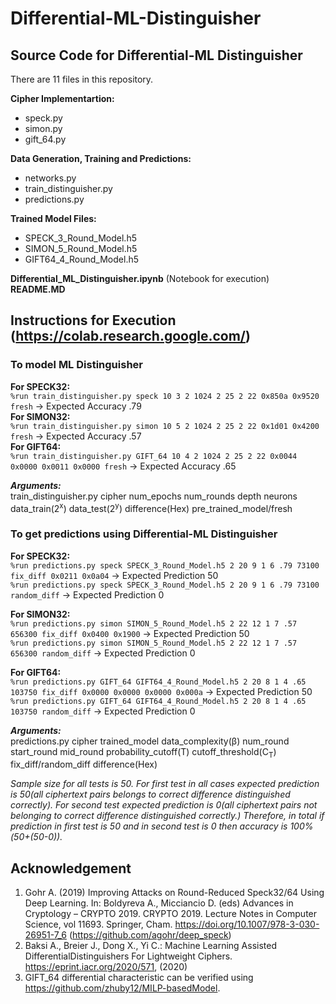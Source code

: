# Differential-ML-Distinguisher
## Source Code for Differential-ML Distinguisher ###

There are 11 files in this repository.

**Cipher Implementartion:**
* speck.py
* simon.py
* gift_64.py

**Data Generation, Training and Predictions:**
* networks.py
* train_distinguisher.py
* predictions.py

**Trained Model Files:**
* SPECK_3_Round_Model.h5
* SIMON_5_Round_Model.h5
* GIFT64_4_Round_Model.h5

**Differential_ML_Distinguisher.ipynb** (Notebook for execution)\
**README.MD**

## Instructions for Execution (https://colab.research.google.com/)
### To model ML Distinguisher ###
**For SPECK32:**\
```%run train_distinguisher.py speck 10 3 2 1024 2 25 2 22 0x850a 0x9520 fresh``` &#8594; Expected Accuracy .79\
**For SIMON32:**\
```%run train_distinguisher.py simon 10 5 2 1024 2 25 2 22 0x1d01 0x4200 fresh``` &#8594; Expected Accuracy .57\
**For GIFT64:**\
```%run train_distinguisher.py GIFT_64 10 4 2 1024 2 25 2 22 0x0044 0x0000 0x0011 0x0000 fresh``` &#8594; Expected Accuracy .65

***Arguments:***\
train_distinguisher.py cipher num_epochs num_rounds depth neurons data_train(2<sup>x</sup>) data_test(2<sup>y</sup>) difference(Hex) pre_trained_model/fresh


### To get predictions using Differential-ML Distinguisher ###
**For SPECK32:**\
```%run predictions.py speck SPECK_3_Round_Model.h5 2 20 9 1 6 .79 73100 fix_diff 0x0211 0x0a04``` &#8594; Expected Prediction 50\
```%run predictions.py speck SPECK_3_Round_Model.h5 2 20 9 1 6 .79 73100 random_diff``` &#8594; Expected Prediction 0


**For SIMON32:**\
```%run predictions.py simon SIMON_5_Round_Model.h5 2 22 12 1 7 .57 656300 fix_diff 0x0400 0x1900``` &#8594; Expected Prediction 50\
```%run predictions.py simon SIMON_5_Round_Model.h5 2 22 12 1 7 .57 656300 random_diff``` &#8594; Expected Prediction 0


**For GIFT64:**\
```%run predictions.py GIFT_64 GIFT64_4_Round_Model.h5 2 20 8 1 4 .65 103750 fix_diff 0x0000 0x0000 0x0000 0x000a``` &#8594; Expected Prediction 50\
```%run predictions.py GIFT_64 GIFT64_4_Round_Model.h5 2 20 8 1 4 .65 103750 random_diff``` &#8594; Expected Prediction 0

***Arguments:***\
predictions.py cipher trained_model data_complexity(β) num_round start_round mid_round probability_cutoff(T) cutoff_threshold(C<sub>T</sub>) fix_diff/random_diff difference(Hex)

*Sample size for all tests is 50. For first test in all cases expected prediction is 50(all ciphertext pairs belongs to correct difference distinguished correctly). For second test expected prediction is 0(all ciphertext pairs not belonging to correct difference distinguished correctly.) Therefore, in total if prediction in first test is 50 and in second test is 0 then accuracy is 100%(50+(50-0)).*

## Acknowledgement ##
1. Gohr A. (2019) Improving Attacks on Round-Reduced Speck32/64 Using Deep Learning. In: Boldyreva A., Micciancio D. (eds) Advances in Cryptology – CRYPTO 2019. CRYPTO 2019. Lecture Notes in Computer Science, vol 11693. Springer, Cham. https://doi.org/10.1007/978-3-030-26951-7_6 (https://github.com/agohr/deep_speck)
2. Baksi A., Breier J., Dong X., Yi C.:  Machine Learning Assisted DifferentialDistinguishers For Lightweight Ciphers. https://eprint.iacr.org/2020/571, (2020)
3. GIFT_64 differential characteristic can be verified using https://github.com/zhuby12/MILP-basedModel.